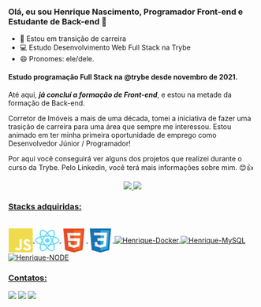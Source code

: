 ### Olá, eu sou Henrique Nascimento, Programador Front-end e Estudante de Back-end 👋

- 🔭 Estou em transição de carreira
- 💻 Estudo Desenvolvimento Web Full Stack na Trybe
- 😄 Pronomes: ele/dele.

#### Estudo programação Full Stack na @trybe desde novembro de 2021. 
Até aqui, ___já concluí a formação de Front-end___, e estou na metade da formação de Back-end.

Corretor de Imóveis a mais de uma década, tomei a iniciativa de fazer uma trasição de carreira para uma área
que sempre me interessou. Estou animado em ter minha primeira oportunidade de emprego como Desenvolvedor Júnior / Programador!

Por aqui você conseguirá ver alguns dos projetos que realizei durante o curso da Trybe.
Pelo Linkedin, você terá mais informações sobre mim. 😊👍

<div align="center">
  <a href="https://github.com/henriquenasciment">
  <img height="160em" src="https://github-readme-stats.vercel.app/api?username=henriquenasciment&show_icons=true&theme=dracula&include_all_commits=true&count_private=true"/>
  <img height="160em" src="https://github-readme-stats.vercel.app/api/top-langs/?username=henriquenasciment&layout=compact&langs_count=7&theme=dracula"/>
</div>
  
  ### Stacks adquiridas:
<div style="display: inline_block"><br>
  <img align="center" alt="Henrique-Js" height="50" width="50" src="https://raw.githubusercontent.com/devicons/devicon/master/icons/javascript/javascript-plain.svg">
  <img align="center" alt="Henrique-React" height="50" width="50" src="https://raw.githubusercontent.com/devicons/devicon/master/icons/react/react-original.svg">
  <img align="center" alt="Henrique-HTML" height="50" width="50" src="https://raw.githubusercontent.com/devicons/devicon/master/icons/html5/html5-original.svg">
  <img align="center" alt="Henrique-CSS" height="50" width="50" src="https://raw.githubusercontent.com/devicons/devicon/master/icons/css3/css3-original.svg">
  <img align="center" alt="Henrique-Docker" height="50" width="50" src="https://cdn.jsdelivr.net/gh/devicons/devicon/icons/docker/docker-original-wordmark.svg" />
  <img align="center" alt="Henrique-MySQL" height="50" width="50" src="https://cdn.jsdelivr.net/gh/devicons/devicon/icons/mysql/mysql-original.svg" />
  <img align="center" alt="Henrique-NODE" height="50" width="50" src="https://cdn.jsdelivr.net/gh/devicons/devicon/icons/nodejs/nodejs-original.svg" />          
</div>
  
  ### Contatos:
  <div> 
  <a href = "mailto:hsncorretor@gmail.com"><img src="https://img.shields.io/badge/-Gmail-%23333?style=for-the-badge&logo=gmail&logoColor=white" target="_blank"></a>
  <a href="https://www.linkedin.com/in/henriquen-dev/" target="_blank"><img src="https://img.shields.io/badge/-LinkedIn-%230077B5?style=for-the-badge&logo=linkedin&logoColor=white" target="_blank"></a>
    <a href="https://instagram.com/henrique.s.nasc" target="_blank"><img src="https://img.shields.io/badge/-Instagram-%23E4405F?style=for-the-badge&logo=instagram&logoColor=white" target="_blank"></a> 
</div>
